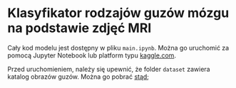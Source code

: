 # Klasyfikator rodzajów guzów mózgu na podstawie zdjęć MRI

Cały kod modelu jest dostępny w pliku `main.ipynb`. Można go uruchomić za pomocą Jupyter Notebook lub platform typu [kaggle.com](https://kaggle.com).

Przed uruchomieniem, należy się upewnić, że folder `dataset` zawiera katalog obrazów guzów. Można go pobrać [stąd](https://www.kaggle.com/datasets/fernando2rad/brain-tumor-mri-images-44c);